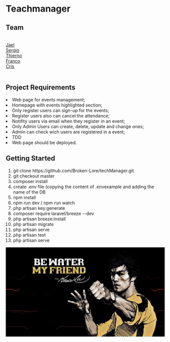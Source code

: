 # Teachmanager
<h2>Team</h2><br>
<a href="https://github.com/jmasllorens">Jael</a><br>
<a href="https://github.com/blaucomfuig">Sergio</a><br>
<a href="https://github.com/thierno1492">Thierno</a><br>
<a href="https://github.com/Francocalvino">Franco</a><br>
<a href="https://github.com/crismouta">Cris</a>
<br><br>
<h2>Project Requirements</h2>
<li>Web page for events management;</li>
<li>Homepage with events highlighted section;</li>
<li>Only register users can sign-up for the events;</li>
<li>Register users also can cancel the attendance;</li>
<li>Notifity users via email when they register in an event;</li>
<li>Only Admin Users can create, delete, update and change  ones;</li>
<li>
Admin can check wich users are registered in a event;</li>
<li>TDD</li>
<li>Web page should be deployed.</li>





<h2>Getting Started</h2>
<ol>
<li>git clone https://github.com/Broken-Lore/techManager.git</li>
<li>
git checkout master</li>
<li>
composer install</li>
<li>create .env file (copying the content of .envexample and adding the name of the DB</li>
<li>npm install</li>
<li>npm run dev / npm run watch</li>
<li>php artisan key:generate</li>
<li>composer require laravel/breeze --dev</li>
<li>php artisan breeze:install</li>
<li>php artisan migrate</li>
<li>php artisan serve</li>
<li>php artisan test</li>
<li>php artisan serve</li>
</ol>

   <img src="/public/storage/img/agile-mindset.jpg">





